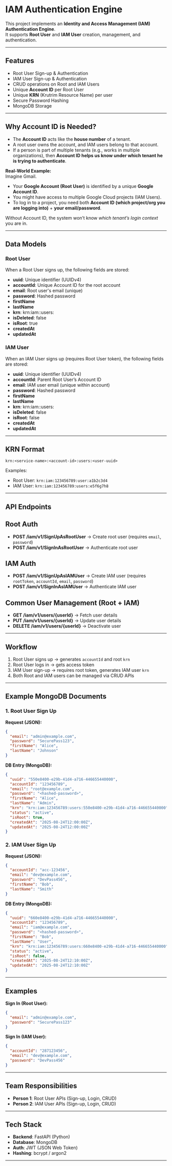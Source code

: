 
# IAM Authentication Engine

This project implements an **Identity and Access Management (IAM) Authentication Engine**.  
It supports **Root User** and **IAM User** creation, management, and authentication.

---

## Features

- Root User Sign-up & Authentication
- IAM User Sign-up & Authentication
- CRUD operations on Root and IAM Users
- Unique **Account ID** per Root User
- Unique **KRN** (Krutrim Resource Name) per user
- Secure Password Hashing
- MongoDB Storage

---

## Why Account ID is Needed?

- The **Account ID** acts like the **house number** of a tenant.  
- A root user owns the account, and IAM users belong to that account.  
- If a person is part of multiple tenants (e.g., works in multiple organizations), then **Account ID helps us know under which tenant he is trying to authenticate**.

**Real-World Example:**  
Imagine Gmail.  
- Your **Google Account (Root User)** is identified by a unique **Google Account ID**.  
- You might have access to multiple Google Cloud projects (IAM Users).  
- To log in to a project, you need both **Account ID (which project/org you are logging into)** + **your email/password**.

Without Account ID, the system won’t know *which tenant’s login context* you are in.

---

## Data Models

### Root User

When a Root User signs up, the following fields are stored:

- **uuid**: Unique identifier (UUIDv4)
- **accountId**: Unique Account ID for the root account
- **email**: Root user's email (unique)
- **password**: Hashed password
- **firstName**
- **lastName**
- **krn**: krn:iam:<account-id>:users:<uuid>
- **isDeleted**: false
- **isRoot**: true
- **createdAt**
- **updatedAt**

### IAM User

When an IAM User signs up (requires Root User token), the following fields are stored:

- **uuid**: Unique identifier (UUIDv4)
- **accountId**: Parent Root User’s Account ID
- **email**: IAM user email (unique within account)
- **password**: Hashed password
- **firstName**
- **lastName**
- **krn**: krn:iam:<account-id>:users:<uuid>
- **isDeleted**: false
- **isRoot**: false
- **createdAt**
- **updatedAt**

---

## KRN Format

```
krn:<service-name>:<account-id>:users:<user-uuid>
```

Examples:
- Root User: `krn:iam:123456789:user:a1b2c3d4`
- IAM User: `krn:iam:123456789:users:e5f6g7h8`

---

## API Endpoints

## Root Auth

- **POST /iam/v1/SignUpAsRootUser** → Create root user (requires `email`, `password`)
- **POST /iam/v1/SignInAsRootUser** → Authenticate root user


## IAM Auth

- **POST /iam/v1/SignUpAsIAMUser** → Create IAM user (requires `rootToken`, `accountId`, `email`, `password`)
- **POST /iam/v1/SignInAsIAMUser** → Authenticate IAM user


## Common User Management (Root + IAM)

- **GET /iam/v1/users/{userId}** → Fetch user details
- **PUT /iam/v1/users/{userId}** → Update user details
- **DELETE /iam/v1/users/{userId}** → Deactivate user

---

## Workflow

1. Root User signs up → generates `accountId` and root `krn`
2. Root User logs in → gets access token
3. IAM User sign-up → requires root token, generates IAM user `krn`
4. Both Root and IAM users can be managed via CRUD APIs

---

## Example MongoDB Documents

### 1. Root User Sign Up
**Request (JSON):**
```json
{
  "email": "admin@example.com",
  "password": "SecurePass123",
  "firstName": "Alice",
  "lastName": "Johnson"
}
```

**DB Entry (MongoDB):**
```json
{
  "uuid": "550e8400-e29b-41d4-a716-446655440000",
  "accountId": "123456789",
  "email": "root@example.com",
  "password": "<hashed-password>",
  "firstName": "Alice",
  "lastName": "Admin",
  "krn": "krn:iam:123456789:users:550e8400-e29b-41d4-a716-446655440000",
  "status": "active",
  "isRoot": true,
  "createdAt": "2025-08-24T12:00:00Z",
  "updatedAt": "2025-08-24T12:00:00Z"
}
```

### 2. IAM User Sign Up
**Request (JSON):**
```json
{
  "accountId": "acc-123456",
  "email": "dev@example.com",
  "password": "DevPass456",
  "firstName": "Bob",
  "lastName": "Smith"
}
```

**DB Entry (MongoDB):**
```json
{
  "uuid": "660e8400-e29b-41d4-a716-446655440000",
  "accountId": "123456789",
  "email": "iam@example.com",
  "password": "<hashed-password>",
  "firstName": "Bob",
  "lastName": "User",
  "krn": "krn:iam:123456789:users:660e8400-e29b-41d4-a716-446655440000",
  "status": "active",
  "isRoot": false,
  "createdAt": "2025-08-24T12:10:00Z",
  "updatedAt": "2025-08-24T12:10:00Z"
}
```

---

## Examples


**Sign In (Root User):**
```json
{
  "email": "admin@example.com",
  "password": "SecurePass123"
}
```

**Sign In (IAM User):**
```json
{
  "accountId": "287123456",
  "email": "dev@example.com",
  "password": "DevPass456"
}
```

---

## Team Responsibilities

- **Person 1**: Root User APIs (Sign-up, Login, CRUD)
- **Person 2**: IAM User APIs (Sign-up, Login, CRUD)

---

## Tech Stack

- **Backend**: FastAPI (Python)
- **Database**: MongoDB
- **Auth**: JWT (JSON Web Token)
- **Hashing**: bcrypt / argon2

---
